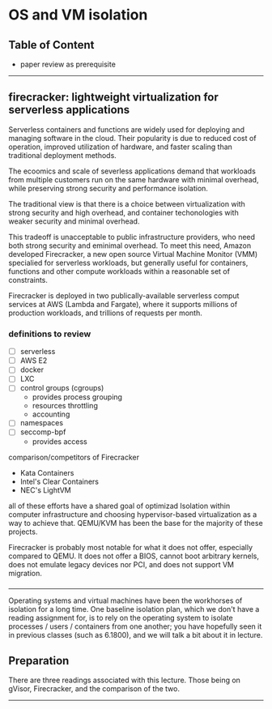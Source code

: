 # OS and VM isolation

## Table of Content


* paper review as prerequisite



---

## firecracker: lightweight virtualization for serverless applications

Serverless containers and functions are widely used for deploying and managing software in the cloud. Their popularity is due to reduced cost of operation, improved utilization of hardware, and faster scaling than traditional deployment methods.

The ecoomics and scale of severless applications  demand that workloads from multiple customers run on the same hardware with minimal overhead, while preserving strong security and performance isolation. 

The traditional view is that there is a choice between virtualization with strong security and high overhead, and container techonologies with weaker security and minimal overhead.

This tradeoff is unacceptable to public infrastructure providers, who need both strong security and eminimal overhead. To meet this need, Amazon developed Firecracker, a new open source Virtual Machine Monitor (VMM) specialied for serverless workloads, but generally useful for containers, functions and other compute workloads within a reasonable set of constraints.

Firecracker is deployed in two publically-available serverless comput services at AWS (Lambda and Fargate), where it supports millions of production workloads, and trillions of requests per month.


### definitions to review

- [ ] serverless
- [ ] AWS E2
- [ ] docker
- [ ] LXC
- [ ] control groups (cgroups)
    + provides process grouping
    + resources throttling 
    + accounting
- [ ] namespaces
- [ ] seccomp-bpf
    + provides access 

comparison/competitors of Firecracker

* Kata Containers
* Intel's Clear Containers
* NEC's LightVM

all of these efforts have a shared goal of optimizad Isolation within computer infrastructure and choosing hypervisor-based virtualization as a way to achieve that. QEMU/KVM has been the base for the majority of these projects. 

Firecracker is probably most notable for what it does not offer, especially compared to QEMU. It does not offer a BIOS, cannot boot arbitrary kernels, does not emulate legacy devices nor PCI, and does not support VM migration.

###  



---


Operating systems and virtual machines have been the workhorses of isolation for a long time. One baseline isolation plan, which we don't have a reading assignment for, is to rely on the operating system to isolate processes / users / containers from one another; you have hopefully seen it in previous classes (such as 6.1800), and we will talk a bit about it in lecture. 

## Preparation

There are three readings associated with this lecture. Those being on gVisor, Firecracker, and the comparison of the two.





---